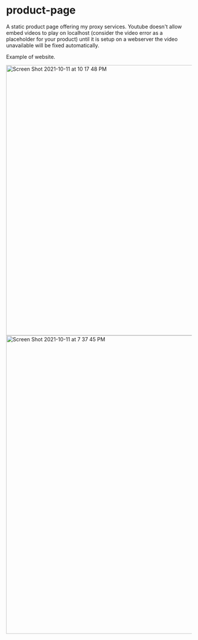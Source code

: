 # product-page
A static product page offering my proxy services. Youtube doesn't allow embed videos to play on localhost (consider the video error as a placeholder for your product) until it is setup on a webserver the video unavailable will be fixed automatically. 

Example of website.

<img width="734" alt="Screen Shot 2021-10-11 at 10 17 48 PM" src="https://user-images.githubusercontent.com/36686123/136879963-720537ed-d8a5-4567-b141-63419bf4f38b.png">


<img width="810" alt="Screen Shot 2021-10-11 at 7 37 45 PM" src="https://user-images.githubusercontent.com/36686123/136867479-67081007-9358-4977-8300-b03e5faba845.png">

